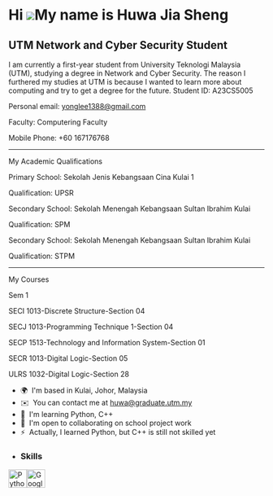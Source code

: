 Hi ![](https://user-images.githubusercontent.com/18350557/176309783-0785949b-9127-417c-8b55-ab5a4333674e.gif)My name is Huwa Jia Sheng
======================================================================================================================================

UTM Network and Cyber Security Student
--------------------------------------

I am currently a first-year student from University Teknologi Malaysia (UTM), studying a degree in Network and Cyber Security. The reason I furthered my studies at UTM is because I wanted to learn more about computing and try to get a degree for the future.
Student ID: A23CS5005

Personal email: yonglee1388@gmail.com

Faculty: Computering Faculty

Mobile Phone: +60 167176768
_____________________________________________________________________________________________________________________________________________________________________________________________________________
My Academic Qualifications

Primary School: Sekolah Jenis Kebangsaan Cina Kulai 1

Qualification: UPSR

Secondary School: Sekolah Menengah Kebangsaan Sultan Ibrahim Kulai

Qualification: SPM

Secondary School: Sekolah Menengah Kebangsaan Sultan Ibrahim Kulai

Qualification: STPM
_____________________________________________________________________________________________________________________________________________________________________________________________________________
My Courses

Sem 1

SECI 1013-Discrete Structure-Section 04

SECJ 1013-Programming Technique 1-Section 04

SECP 1513-Technology and Information System-Section 01

SECR 1013-Digital Logic-Section 05

ULRS 1032-Digital Logic-Section 28

*   🌍  I'm based in Kulai, Johor, Malaysia
*   ✉️  You can contact me at [huwa@graduate.utm.my](mailto:huwa@graduate.utm.my)
*   🧠  I'm learning Python, C++
*   🤝  I'm open to collaborating on school project work
*   ⚡  Actually, I learned Python, but C++ is still not skilled yet
*   ### Skills 
<p align="left">
<a href="https://www.python.org/" target="_blank" rel="noreferrer"><img src="https://raw.githubusercontent.com/danielcranney/readme-generator/main/public/icons/skills/python-colored.svg" width="36" height="36" alt="Python" /></a><a href="https://cloud.google.com/" target="_blank" rel="noreferrer"><img src="https://raw.githubusercontent.com/danielcranney/readme-generator/main/public/icons/skills/googlecloud-colored.svg" width="36" height="36" alt="Google Cloud" /></a>
                    </p>
                  
